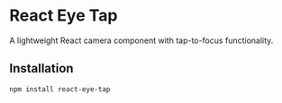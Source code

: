 # React Eye Tap

A lightweight React camera component with tap-to-focus functionality.

## Installation

```bash
npm install react-eye-tap
```
